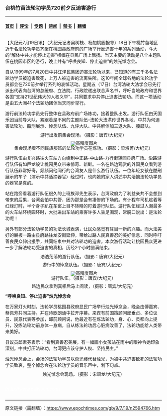 ### 台桃竹苗法轮功学员720前夕反迫害游行

---

#### [首页](../../../..?n2594766) &nbsp;|&nbsp; [评论](../../../../../epoch-comment?n2594766) &nbsp;|&nbsp; [专题](../../../../../epoch-special?n2594766) &nbsp;|&nbsp; [禁闻](../../../../../epoch-news?n2594766) &nbsp;|&nbsp; [禁书](../../../../../books?n2594766) &nbsp;|&nbsp; [翻墙](https://github.com/gfw-breaker/nogfw/blob/master/README.md?n2594766)


<div class="column" id="artbody" itemprop="articleBody">
 <!-- article content begin -->
 <p>
  【大纪元7月19日讯】（大纪元记者吴树枝、杨加桃园报导）18日下午桃竹苗地区近千名法轮功学员齐聚在桃园县政府前的广场举行反迫害十年的系列活动，斗大的“解体中共才能停止迫害”横幅在县民广场上飘扬。当天主要的活动是八个主题队伍在桃园市区的游行，晚上并有“呼唤良知、停止迫害”的烛光悼念会。
 </p>
 <p>
  自从1999年的7月20日中共江泽民集团迫害法轮功以来，已知道的有三千多名法轮功学员被迫害致死，上万人被迫害的流离失所。这10年间全球各地的法轮功学员都会在720前夕举行系列的哀悼活动。星期五（17日）台湾法轮大法学会已先行派出代表向台湾的总统府、立法院、行政院递出联合声名书，呼吁当地政府和世界各国“支持21世纪伟大的人权义举”，共同要求中共停止迫害法轮功。而这一项活动是由五大洲41个法轮功团体当天同步举行。
 </p>
 <p>
  游行前法轮功学员先行整体在县政府前广场炼功，接着整队出发。游行队伍由天国乐团当前导大队，紧跟着是不同的主题队伍–法轮大法洪传世界各地、中共为何迫害法轮功、酷刑展示、悼念队伍、九评大队、中共解体加三退大队、腰鼓队。
 </p>
 <p>
  <!--image v 1.0-->
 </p>
 <div style="line-height: 90%; text-align: center;">
  <ok href=" https://i.epochtimes.com/assets/uploads/2009/07/907182118251665-600x374.jpg" rel="noreferrer noopener" target="_blank">
   <img alt="" class="size-large wp-image-7322619" src="https://i.epochtimes.com/assets/uploads/2009/07/907182118251665-600x374.jpg" title=""/>
  </ok>
  <br/>
  <span class="bn12">
   游行出发前集会现场。（摄影：唐宾/大纪元）
  </span>
 </div>
 <p>
  <!-- -->
 </p>
 <p>
  <!--image v 1.0-->
 </p>
 <div style="line-height: 90%; text-align: center;">
  <ok href=" https://i.epochtimes.com/assets/uploads/2009/07/907182119371665.jpg" rel="noreferrer noopener" target="_blank">
   <img alt="" class="size-large wp-image-7322623" src="https://i.epochtimes.com/assets/uploads/2009/07/907182119371665.jpg" title=""/>
  </ok>
  <img alt="高精度图片" border="0" src="//www.epochtimes.com/images/highRes.jpg">
   <br/>
   <span class="bn12">
    集会现场着不同民族服饰的法轮功学员在炼功。（摄影：梁淑菁/大纪元）
   </span>
  </img>
 </div>
 <p>
  <!-- -->
 </p>
 <p>
  游行队伍由复兴路往火车站方向绕到中正路-中山路-力行街转回县府广场。沿路游行队伍有如巨龙般让桃园民众带来惊奇、新鲜。一名在路边观赏的外国民众看到游行队伍非常好奇，频频问他同行的台湾友人是什么游行队伍。一位年轻女孩在酷刑展示的车子（演示中共活摘器官）经过时，也向她的家人讲述中共活摘法轮功学员的器官是真的。
 </p>
 <p>
  站在路旁看着游行队伍很久的上班族邓先生表示，台湾政府为了利益亲共不会想到带来的后果，台湾会怕中共管，因为那是会有凄惨的下场的。有计程车司机趁着等红绿灯时，半个身子趴在车窗上目不转睛的盯着游行队伍。游行队伍经过人潮最多的火车站环绕圆环时，大批进出车站的乘客许多人驻足围观，常脱口说出：是法轮功呢！
 </p>
 <p>
  另外有部分法轮功学员的功法长城表演，让民众感觉有耳目一新的兴趣。而大法美好的展板一路由县府路往龙安街延伸，带给过路人民真善忍的美好信息，同时呼吁善良民众伸出援手，共同结束中共对法轮功的迫害。本次游行活动让桃园民众更进一步了解法轮功受迫害的真相，历经2个小时圆满结束。
 </p>
 <p>
  <!--image v 1.0-->
 </p>
 <div style="line-height: 90%; text-align: center;">
  <ok href=" https://i.epochtimes.com/assets/uploads/2009/07/907182118261665-600x450.jpg" rel="noreferrer noopener" target="_blank">
   <img alt="" class="size-large wp-image-7322627" src="https://i.epochtimes.com/assets/uploads/2009/07/907182118261665-600x450.jpg" title=""/>
  </ok>
  <br/>
  <span class="bn12">
   浩浩荡荡的游行队伍。（摄影：唐宾/大纪元）
  </span>
 </div>
 <p>
  <!-- -->
 </p>
 <p>
  <!--image v 1.0-->
 </p>
 <div style="line-height: 90%; text-align: center;">
  <ok href=" https://i.epochtimes.com/assets/uploads/2009/07/907182118271665-600x450.jpg" rel="noreferrer noopener" target="_blank">
   <img alt="" class="size-large wp-image-7322630" src="https://i.epochtimes.com/assets/uploads/2009/07/907182118271665-600x450.jpg" title=""/>
  </ok>
  <br/>
  <span class="bn12">
   游行中的悼念队伍。（摄影：唐宾/大纪元）
  </span>
 </div>
 <p>
  <!-- -->
 </p>
 <p>
  <!--image v 1.0-->
 </p>
 <div style="line-height: 90%; text-align: center;">
  <ok href=" https://i.epochtimes.com/assets/uploads/2009/07/907182118281665.jpg" rel="noreferrer noopener" target="_blank">
   <img alt="" class="size-large wp-image-7322638" src="https://i.epochtimes.com/assets/uploads/2009/07/907182118281665.jpg" title=""/>
  </ok>
  <img alt="高精度图片" border="0" src="//www.epochtimes.com/images/highRes.jpg">
   <br/>
   <span class="bn12">
    游行队伍。（摄影：唐宾/大纪元）
   </span>
  </img>
 </div>
 <p>
  <!-- -->
 </p>
 <p>
  <!--image v 1.0-->
 </p>
 <div style="line-height: 90%; text-align: center;">
  <ok href=" https://i.epochtimes.com/assets/uploads/2009/07/907182119361665-600x450.jpg" rel="noreferrer noopener" target="_blank">
   <img alt="" class="size-large wp-image-7322642" src="https://i.epochtimes.com/assets/uploads/2009/07/907182119361665-600x450.jpg" title=""/>
  </ok>
  <br/>
  <span class="bn12">
   路边民众拿到真相后马上阅读，（摄影：唐宾/大纪元）
  </span>
 </div>
 <p>
  <!-- -->
 </p>
 <p>
  <b>
   “呼唤良知、停止迫害”烛光悼念会
  </b>
 </p>
 <p>
  在万家灯火时刻，法轮学员桃园县政府显民广场举行烛光悼念会，晚会由傅嘉宾、蔡佩芳共同主持。并在诗歌朗诵中拉开序幕。来宾有前国策顾问邱垂贞、多位议员、民意代表等参加，邱前顾问说，他最近有在炼法轮功，身、心、灵都向上提升，没练法轮功前身体一身病，自从练法轮功后心脏病改善了，法轮功能给人类带来美好。
 </p>
 <p>
  县议员邱素芬表示：“看到真善忍美展，有一幅画小女孩站在雨中的眼神令她印象深刻。中共打压法轮功，台湾更应该守护人权、坚持民主。”
 </p>
 <p>
  烛光悼念会上，会场的法轮功学员以荧光棒代替烛光，为被中共迫害致死的法轮功学员致哀，整个悼念会在法轮功学员的音乐声中，划下句点。
 </p>
 <p>
  <!--image v 1.0-->
 </p>
 <div style="line-height: 90%; text-align: center;">
  <ok href=" https://i.epochtimes.com/assets/uploads/2009/07/907182119381665-600x408.jpg" rel="noreferrer noopener" target="_blank">
   <img alt="" class="size-large wp-image-7322645" src="https://i.epochtimes.com/assets/uploads/2009/07/907182119381665-600x408.jpg" title=""/>
  </ok>
  <br/>
  <span class="bn12">
   烛光悼念会现场。（摄影：宋碧龙/大纪元）
  </span>
 </div>
 <p>
  <!-- -->
  <br/>
  <font color="#ffffff">
   (http://www.dajiyuan.com)
  </font>
 </p>
 <p>
  <!-- article content end -->
 </p>
</div>


---

原文链接（需翻墙）：https://www.epochtimes.com/gb/9/7/19/n2594766.htm